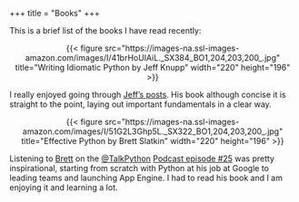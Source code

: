 +++
title = "Books"
+++

This is a brief list of the books I have read recently:

<center>{{< figure src="https://images-na.ssl-images-amazon.com/images/I/41brHoUIAiL._SX384_BO1,204,203,200_.jpg" title="Writing Idiomatic Python by Jeff Knupp" width="220" height="196" >}}</center>


I really enjoyed going through [Jeff’s posts](https://jeffknupp.com/blog/archives/). His book although concise it is straight to the point, laying out important fundamentals in a clear way.

<center>{{< figure src="https://images-na.ssl-images-amazon.com/images/I/51G2L3Ghp5L._SX322_BO1,204,203,200_.jpg" title="Effective Python by Brett Slatkin" width="220" height="196" >}}</center>

Listening to [Brett](https://twitter.com/haxor) on the [@TalkPython](https://twitter.com/TalkPython) [Podcast episode #25](https://talkpython.fm/episodes/show/25/effective-python) was pretty inspirational, starting from scratch with Python at his job at Google to leading teams and launching App Engine. I had to read his book and I am enjoying it and learning a lot.
